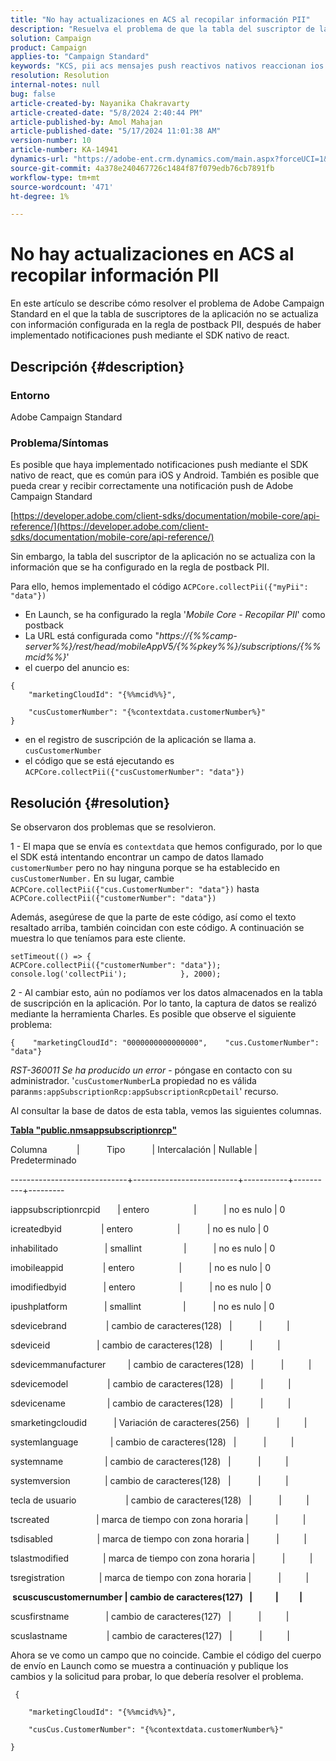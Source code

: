 ```yaml
---
title: "No hay actualizaciones en ACS al recopilar información PII"
description: "Resuelva el problema de que la tabla del suscriptor de la aplicación no se actualice con la información configurada en la regla de postback PII."
solution: Campaign
product: Campaign
applies-to: "Campaign Standard"
keywords: "KCS, pii acs mensajes push reactivos nativos reaccionan ios android nativos"
resolution: Resolution
internal-notes: null
bug: false
article-created-by: Nayanika Chakravarty
article-created-date: "5/8/2024 2:40:44 PM"
article-published-by: Amol Mahajan
article-published-date: "5/17/2024 11:01:38 AM"
version-number: 10
article-number: KA-14941
dynamics-url: "https://adobe-ent.crm.dynamics.com/main.aspx?forceUCI=1&pagetype=entityrecord&etn=knowledgearticle&id=fe1938ee-480d-ef11-9f8a-6045bd006704"
source-git-commit: 4a378e240467726c1484f87f079edb76cb7891fb
workflow-type: tm+mt
source-wordcount: '471'
ht-degree: 1%

---
```


# No hay actualizaciones en ACS al recopilar información PII


En este artículo se describe cómo resolver el problema de Adobe Campaign Standard en el que la tabla de suscriptores de la aplicación no se actualiza con información configurada en la regla de postback PII, después de haber implementado notificaciones push mediante el SDK nativo de react.

## Descripción {#description}


### <b>Entorno</b>

Adobe Campaign Standard



### <b>Problema/Síntomas</b>

Es posible que haya implementado notificaciones push mediante el SDK nativo de react, que es común para iOS y Android. También es posible que pueda crear y recibir correctamente una notificación push de Adobe Campaign Standard

[https://developer.adobe.com/client-sdks/documentation/mobile-core/api-reference/](https://developer.adobe.com/client-sdks/documentation/mobile-core/api-reference/)

Sin embargo, la tabla del suscriptor de la aplicación no se actualiza con la información que se ha configurado en la regla de postback PII.

Para ello, hemos implementado el código `ACPCore.collectPii({"myPii": "data"})`

- En Launch, se ha configurado la regla &#39;*Mobile Core - Recopilar PII*&#39; como postback
- La URL está configurada como &quot;*https://{%%camp-server%%}/rest/head/mobileAppV5/{%%pkey%%}/subscriptions/{%%mcid%%}*&#39;
- el cuerpo del anuncio es:



```
{
    "marketingCloudId": "{%%mcid%%}",

    "cusCustomerNumber": "{%contextdata.customerNumber%}"
}
```


- en el registro de suscripción de la aplicación se llama a. `cusCustomerNumber`
- el código que se está ejecutando es `ACPCore.collectPii({"cusCustomerNumber": "data"})`



## Resolución {#resolution}


Se observaron dos problemas que se resolvieron.



1 - El mapa que se envía es `contextdata` que hemos configurado, por lo que el SDK está intentando encontrar un campo de datos llamado `customerNumber` pero no hay ninguna porque se ha establecido en `cusCustomerNumber.` En su lugar, cambie `ACPCore.collectPii({"cus.CustomerNumber": "data"})` hasta `ACPCore.collectPii({"customerNumber": "data"})`

Además, asegúrese de que la parte de este código, así como el texto resaltado arriba, también coincidan con este código. A continuación se muestra lo que teníamos para este cliente.




```
setTimeout(() => {                ACPCore.collectPii({"customerNumber": "data"});                console.log('collectPii');            }, 2000);
```


2 - Al cambiar esto, aún no podíamos ver los datos almacenados en la tabla de suscripción en la aplicación. Por lo tanto, la captura de datos se realizó mediante la herramienta Charles. Es posible que observe el siguiente problema:




```
{    "marketingCloudId": "0000000000000000",    "cus.CustomerNumber": "data"}
```


*RST-360011 Se ha producido un error* - póngase en contacto con su administrador.
&#39;`cusCustomerNumber`La propiedad no es válida para`nms:appSubscriptionRcp:appSubscriptionRcpDetail`&#39; recurso.

Al consultar la base de datos de esta tabla, vemos las siguientes columnas.

<u><b>Tabla &quot;public.nmsappsubscriptionrcp&quot;</b></u>

Columna            |           Tipo           | Intercalación | Nullable | Predeterminado

-----------------------------+--------------------------+-----------+----------+---------

iappsubscriptionrcpid       | entero                  |           | no es nulo | 0

icreatedbyid                | entero                  |           | no es nulo | 0

inhabilitado                   | smallint                 |           | no es nulo | 0

imobileappid                | entero                  |           | no es nulo | 0

imodifiedbyid               | entero                  |           | no es nulo | 0

ipushplatform               | smallint                 |           | no es nulo | 0

sdevicebrand                | cambio de caracteres(128)   |           |          |

sdeviceid                   | cambio de caracteres(128)   |           |          |

sdevicemmanufacturer         | cambio de caracteres(128)   |           |          |

sdevicemodel                | cambio de caracteres(128)   |           |          |

sdevicename                 | cambio de caracteres(128)   |           |          |

smarketingcloudid           | Variación de caracteres(256)   |           |          |

systemlanguage             | cambio de caracteres(128)   |           |          |

systemname                 | cambio de caracteres(128)   |           |          |

systemversion              | cambio de caracteres(128)   |           |          |

tecla de usuario                    | cambio de caracteres(128)   |           |          |

tscreated                   | marca de tiempo con zona horaria |           |          |

tsdisabled                  | marca de tiempo con zona horaria |           |          |

tslastmodified              | marca de tiempo con zona horaria |           |          |

tsregistration              | marca de tiempo con zona horaria |           |          |

<b> scuscuscustomernumber | cambio de caracteres(127)   |           |          | </b>

scusfirstname               | cambio de caracteres(127)   |           |          |

scuslastname                | cambio de caracteres(127)   |           |          |



Ahora se ve como un campo que no coincide. Cambie el código del cuerpo de envío en Launch como se muestra a continuación y publique los cambios y la solicitud para probar, lo que debería resolver el problema.

` {`

`    "marketingCloudId": "{%%mcid%%}",`

`    "cusCus.CustomerNumber": "{%contextdata.customerNumber%}"`

`}`
